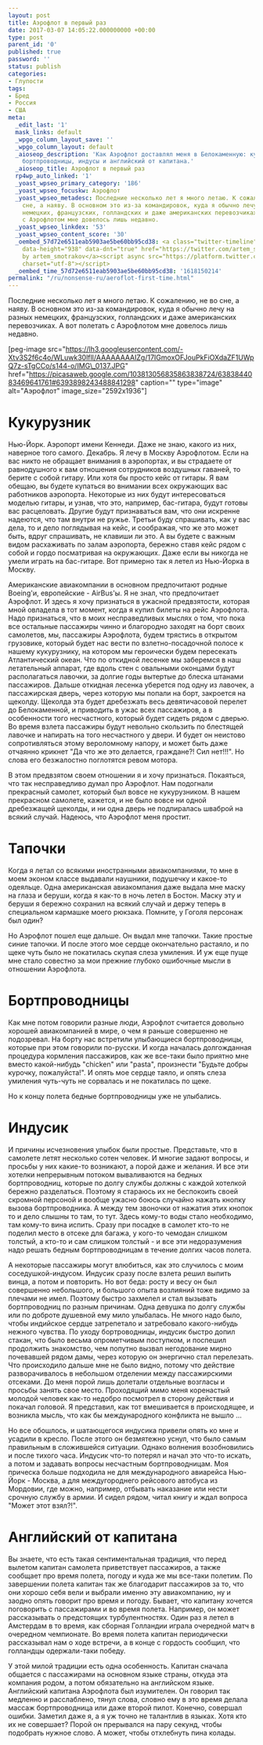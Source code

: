 ```yaml
---
layout: post
title: Аэрофлот в первый раз
date: 2017-03-07 14:05:22.000000000 +00:00
type: post
parent_id: '0'
published: true
password: ''
status: publish
categories:
- Глупости
tags:
- Бред
- Россия
- США
meta:
  _edit_last: '1'
  mask_links: default
  _wpgo_column_layout_save: ''
  _wpgo_column_layout: default
  _aioseop_description: 'Как Аэрофлот доставлял меня в Белокаменную: кукурузник, тапочки,
    бортпроводницы, индусы и английский от капитана.'
  _aioseop_title: Аэрофлот в первый раз
  rp4wp_auto_linked: '1'
  _yoast_wpseo_primary_category: '186'
  _yoast_wpseo_focuskw: Аэрофлот
  _yoast_wpseo_metadesc: Последние несколько лет я много летаю. К сожалению, не во
    сне, а наяву. В основном это из-за командировок, куда я обычно лечу на разных
    немецких, французских, голландских и даже американских перевозчиках. А вот полетать
    с Аэрофлотом мне довелось лишь недавно.
  _yoast_wpseo_linkdex: '53'
  _yoast_wpseo_content_score: '30'
  _oembed_57d72e6511eab5903ae5be60bb95cd38: <a class="twitter-timeline" data-width="625"
    data-height="938" data-dnt="true" href="https://twitter.com/artem_smotrakov?ref_src=twsrc%5Etfw">Tweets
    by artem_smotrakov</a><script async src="https://platform.twitter.com/widgets.js"
    charset="utf-8"></script>
  _oembed_time_57d72e6511eab5903ae5be60bb95cd38: '1618150214'
permalink: "/ru/nonsense-ru/aeroflot-first-time.html"
---
```

Последние несколько лет я много летаю. К сожалению, не во сне, а наяву. В основном это из-за командировок, куда я обычно лечу&nbsp;на разных немецких, французских, голландских и даже американских перевозчиках. А вот полетать с Аэрофлотом мне довелось лишь недавно.

[peg-image src="https://lh3.googleusercontent.com/-Xtv3S2f6c4o/WLuwk30lflI/AAAAAAAAIZg/17IGmoxOFJouPkFiOXdaZF1UWpQ7z-sTgCCo/s144-o/IMG\_0137.JPG" href="https://picasaweb.google.com/103813056835863838724/6383844083469641761#6393898243488841298" caption="" type="image" alt="Аэрофлот" image\_size="2592x1936"]

<!--more-->

# Кукурузник

Нью-Йорк. Аэропорт имени Кеннеди. Даже не знаю, какого из них, наверное того самого. Декабрь. Я лечу в Москву Аэрофлотом. Если на вас никто не обращает внимания в аэропортах, и вы страдаете&nbsp;от равнодушного к вам отношения сотрудников воздушных гаваней, то берите с собой гитару. Или хотя бы просто кейс от гитары. Я вам обещаю, вы будете купаться во внимании всех окружающих вас работников аэропорта. Некоторые из них будут интересоваться моделью гитары, и узнав, что это, например, бас-гитара, будут готовы вас расцеловать. Другие будут признаваться&nbsp;вам, что они искренне надеются, что там внутри не ружье. Третьи буду спрашивать, как у вас дела, то и дело поглядывая на кейс, и соображая, что же это может быть, вдруг спрашивать, не клавиши ли это. А вы будете с важным видом расхаживать по залам аэропорта, бережно ставя кейс рядом с собой и гордо посматривая на окружающих. Даже если вы никогда не умели играть на бас-гитаре. Вот примерно так я летел из Нью-Йорка в Москву.

Американские авиакомпании в основном предпочитают родные Boeing'и, европейские - AirBus'ы. Я не знал, что предпочитает Аэрофлот. И здесь я хочу признаться в ужасной предвзятости, которая мной овладела&nbsp;в тот момент, когда я купил билеты на рейс Аэрофлота. Надо признаться, что в моих несправедливых мыслях о том, что пока все остальные пассажиры чинно и благородно заходят на борт своих самолетов, мы, пассажиры Аэрофлота, будем трястись в открытом грузовике, который будет нас вести по взлетно-посадочной полосе к нашему кукурузнику, на котором мы героически будем пересекать Атлантический океан. Что по откидной лесенке мы заберемся в наш летательный аппарат, где вдоль стен с овальными оконцами&nbsp;будут располагаться лавочки, за долгие годы вытертые до блеска штанами пассажиров. Дальше откидная лесенка уберется под одну из лавочек, а пассажирская дверь, через которую мы попали на борт, закроется на щеколду. Щеколда эта будет дребезжать весь девятичасовой перелет до Белокаменной, и приводить в ужас всех пассажиров, а в особенности того несчастного, который будет сидеть рядом с дверью. Во время взлета пассажиры будут невольно скользить по блестящей лавочке и напирать на того несчастного&nbsp;у двери. И будет он неистово сопротивляться этому вероломному напору, и может быть даже отчаянно крикнет "Да что же это делается, граждане?! Сил нет!!!". Но слова его безжалостно поглотятся ревом мотора.

В этом предвзятом своем отношении я и хочу признаться. Покаяться, что так несправедливо думал про Аэрофлот. Нам подогнали прекрасный самолет, который был вовсе не кукурузником. В нашем прекрасном самолете, кажется, и не было вовсе ни одной дребезжащей щеколды, и ни одна дверь не подпиралась шваброй на всякий случай. Надеюсь, что Аэрофлот меня простит.

# Тапочки

Когда я летал со всякими иностранными авиакомпаниями, то мне в моем эконом классе выдавали наушники, подушечку и какое-то одеяльце. Одна американская авиакомпания даже выдала мне маску на глаза и беруши, когда я как-то в ночь летел в Бостон. Маску эту и беруши я бережно сохранил на всякий случай и держу теперь в специальном кармашке моего рюкзака. Помните, у Гоголя персонаж был один?

Но Аэрофлот пошел еще дальше. Он выдал мне тапочки. Такие простые синие тапочки. И после этого мое сердце окончательно растаяло, и по щеке чуть было не покатилась скупая слеза умиления. И уж еще пуще мне стало совестно за мои&nbsp;прежние глубоко ошибочные мысли в отношении Аэрофлота.

# Бортпроводницы

Как мне потом говорили разные люди, Аэрофлот считается довольно хорошей авиакомпанией в мире, о чем я раньше совершенно не подозревал. На борту нас встретили улыбающиеся бортпроводницы, которые при этом говорили по-русски. И когда началась долгожданная процедура кормления пассажиров, как же все-таки было приятно мне вместо какой-нибудь "chicken" или "pasta", произнести&nbsp;"Будьте добры курочку, пожалуйста!". И опять мое сердце таяло, и опять слеза умиления чуть-чуть не сорвалась и не покатилась по щеке.

Но к концу полета бедные бортпроводницы уже не улыбались.

# Индусик

И причины исчезновения улыбок были простые. Представьте, что в самолете летят несколько сотен человек. И многие задают вопросы, и просьбы у них какие-то возникают, а порой даже и желания. И все эти хотелки непрерывным потоком вываливаются&nbsp;на бедных бортпроводниц, которые по долгу службы должны с каждой хотелкой бережно разделаться. Поэтому я стараюсь их не беспокоить своей скромной персоной и вообще ужасно боюсь случайно нажать кнопку вызова бортпроводника. А между тем звоночки от нажатия этих кнопок то и дело слышны то там, то тут. Здесь кому-то воды стало необходимо, там кому-то вина испить. Сразу при посадке в самолет кто-то не поделил место в отсеке для багажа, у кого-то чемодан слишком толстый, а кто-то и сам слишком толстый - и все эти недоразумения надо решать бедным бортпроводницам в течение долгих часов полета.

А некоторые пассажиры могут влюбиться, как это случилось с моим соседушкой-индусом. Индусик сразу после взлета решил выпить винца, а потом и повторить. Но вот беда: росту и весу он был совершенно небольшого, и большого опыта возлияний тоже видимо за плечами не имел. Поэтому быстро захмелел и стал вызывать бортпроводниц по разным причинам. Одна девушка по долгу службы или по доброте душевной ему мило улыбалась. Не много надо было, чтобы индийское сердце затрепетало и затребовало какого-нибудь нежного чувства. По уходу бортроводницы, индусик быстро допил стакан, что было весьма опрометчивым поступком, и&nbsp;поспешил продолжить знакомство, чем попутно вызвал негодование мирно почевавшей рядом дамы, через которую он энергично стал перелезать. Что происходило дальше мне не было видно, потому что действие разворачивалось в небольшом отделении между пассажирскими отсеками. До меня порой лишь долетали отдельные возгласы и просьбы занять свое место. Проходящий мимо меня коренастый молодой человек как-то недобро посмотрел в сторону действия и покачал головой. Я представил, как тот вмешивается в происходящее, и возникла мысль, что как бы международного конфликта не вышло ...

Но все обошлось, и шатающегося индусика привели опять ко мне и усадили в кресло. После этого он безмятежно уснул, что было самым правильным в сложившейся ситуации. Однако волнения возобновились и после тихого часа. Индусик что-то потерял и начал это что-то искать, а потом и задавать вопросы несчастным бортпроводницам. Моя прическа больше подходила не для международного авиарейса Нью-Йорк - Москва, а для междугороднего рейсового автобуса из Мордовии, где можно, например, отбывать наказание или нести срочную службу в армии. И сидел рядом, читал книгу и ждал вопроса "Может этот взял?!".

# Английский от капитана

Вы знаете, что есть такая сентиментальная традиция, что перед вылетом капитан самолета приветствует пассажиров, а также сообщает про время полета, погоду и куда же мы все-таки полетим. По завершении полета капитан так же благодарит пассажиров за то, что они хорошо себя вели и выбрали именно эту авиакомпанию, ну и заодно опять говорит про время и погоду. Бывает, что капитану хочется поговорить с пассажирами и во время полета. Например, он может рассказывать о предстоящих турбулентностях. Один раз я летел в Амстердам в то время, как сборная Голландии играла очередной матч в очередном чемпионате. Во время полета капитан периодически рассказывал нам о&nbsp;ходе встречи, а в конце с гордость сообщил, что голландцы одержали-таки победу.

У этой милой традиции есть одна особенность. Капитан сначала общается с пассажирами на основном языке страны, откуда эта компания родом, а потом обязательно на английском языке. Английский капитана Аэрофлота был изумителен. Он говорил так медленно и расслаблено, тянул слова, словно ему в это время делала массаж бортпроводница или даже второй пилот. Конечно, совершал ошибки. Заметил даже я, а я уж точно не талантлив в языках. Хотя кто их не совершает? Порой он прерывался на пару секунд, чтобы подобрать нужное слово. А может, чтобы отхлебнуть&nbsp;пина колады.

